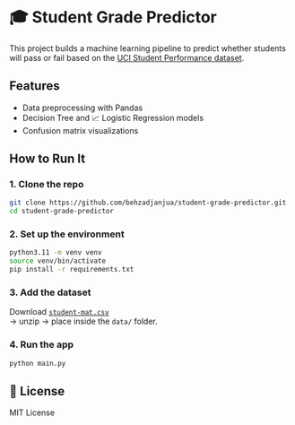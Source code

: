 # 🎓 Student Grade Predictor

This project builds a machine learning pipeline to predict whether students will pass or fail based on the [UCI Student Performance dataset](https://archive.ics.uci.edu/ml/datasets/student+performance).

## Features

- Data preprocessing with Pandas
- Decision Tree and 📈 Logistic Regression models
- Confusion matrix visualizations

## How to Run It

### 1. Clone the repo
```bash
git clone https://github.com/behzadjanjua/student-grade-predictor.git
cd student-grade-predictor
```

### 2. Set up the environment
```bash
python3.11 -m venv venv
source venv/bin/activate
pip install -r requirements.txt
```

### 3. Add the dataset
Download [`student-mat.csv`](https://archive.ics.uci.edu/ml/machine-learning-databases/00320/student.zip)  
→ unzip → place inside the `data/` folder.

### 4. Run the app
```bash
python main.py
```

## 📝 License
MIT License
